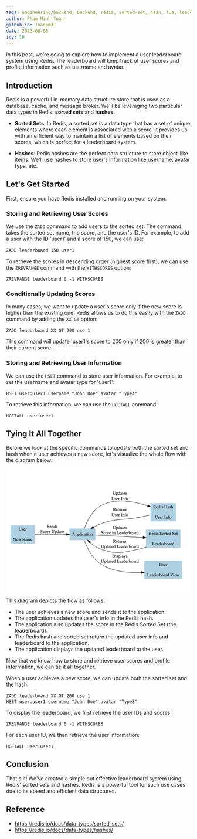 ```yaml
---
tags: engineering/backend, backend, redis, sorted-set, hash, lua, leaderboard, data-structures
author: Pham Minh Tuan
github_id: Tuanpm31
date: 2023-08-08
icy: 10
---
```


In this post, we're going to explore how to implement a user leaderboard system using Redis. The leaderboard will keep track of user scores and profile information such as username and avatar. 

## Introduction
Redis is a powerful in-memory data structure store that is used as a database, cache, and message broker. We'll be leveraging two particular data types in Redis: **sorted sets** and **hashes**.

- **Sorted Sets**: In Redis, a sorted set is a data type that has a set of unique elements where each element is associated with a score. It provides us with an efficient way to maintain a list of elements based on their scores, which is perfect for a leaderboard system.

- **Hashes**: Redis hashes are the perfect data structure to store object-like items. We'll use hashes to store user's information like username, avatar type, etc.

## Let's Get Started
First, ensure you have Redis installed and running on your system.

### Storing and Retrieving User Scores
We use the `ZADD` command to add users to the sorted set. The command takes the sorted set name, the score, and the user's ID. For example, to add a user with the ID 'user1' and a score of 150, we can use:

```bash
ZADD leaderboard 150 user1
```

To retrieve the scores in descending order (highest score first), we can use the `ZREVRANGE` command with the `WITHSCORES` option:
```
ZREVRANGE leaderboard 0 -1 WITHSCORES
```

### Conditionally Updating Scores
In many cases, we want to update a user's score only if the new score is higher than the existing one. Redis allows us to do this easily with the `ZADD` command by adding the `XX GT` option:

```
ZADD leaderboard XX GT 200 user1
```

This command will update 'user1's score to 200 only if 200 is greater than their current score.

### Storing and Retrieving User Information
We can use the `HSET` command to store user information. For example, to set the username and avatar type for 'user1':
```
HSET user:user1 username "John Doe" avatar "TypeA"
```

To retrieve this information, we can use the `HGETALL` command:
```
HGETALL user:user1
```

## Tying It All Together
Before we look at the specific commands to update both the sorted set and hash when a user achieves a new score, let's visualize the whole flow with the diagram below:

![](assets/redis-leaderboard_flow_diagram.webp)

This diagram depicts the flow as follows:
- The user achieves a new score and sends it to the application.
- The application updates the user's info in the Redis hash.
- The application also updates the score in the Redis Sorted Set (the leaderboard).
- The Redis hash and sorted set return the updated user info and leaderboard to the application.
- The application displays the updated leaderboard to the user.

Now that we know how to store and retrieve user scores and profile information, we can tie it all together. 

When a user achieves a new score, we can update both the sorted set and the hash:

```
ZADD leaderboard XX GT 200 user1
HSET user:user1 username "John Doe" avatar "TypeB"
```

To display the leaderboard, we first retrieve the user IDs and scores:
```
ZREVRANGE leaderboard 0 -1 WITHSCORES
```

For each user ID, we then retrieve the user information:

```
HGETALL user:user1
```

## Conclusion
That's it! We've created a simple but effective leaderboard system using Redis' sorted sets and hashes. Redis is a powerful tool for such use cases due to its speed and efficient data structures.

## Reference
- https://redis.io/docs/data-types/sorted-sets/
- https://redis.io/docs/data-types/hashes/
